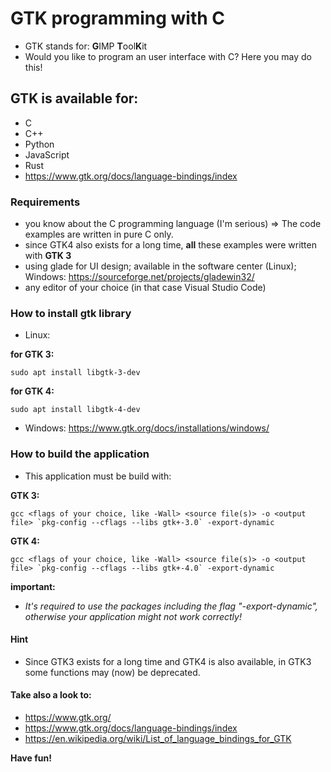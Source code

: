 # GTK programming with C

-	GTK stands for: **G**IMP **T**ool**K**it
-	Would you like to program an user interface with C? Here you may do this!

##	GTK is available for:

-	C
-	C++
-	Python
-	JavaScript
-	Rust
-	https://www.gtk.org/docs/language-bindings/index

###	Requirements

-	you know about the C programming language (I'm serious) => The code examples are written in pure C only.
-	since GTK4 also exists for a long time, **all** these examples were written with **GTK 3**
-	using glade for UI design; available in the software center (Linux); Windows: https://sourceforge.net/projects/gladewin32/
-	any editor of your choice (in that case Visual Studio Code)

###	How to install gtk library

-	Linux:

**for GTK 3:**
```
sudo apt install libgtk-3-dev
```

**for GTK 4:**
```
sudo apt install libgtk-4-dev
```

-	Windows: https://www.gtk.org/docs/installations/windows/

###	How to build the application
-	This application must be build with:

**GTK 3:**
```
gcc <flags of your choice, like -Wall> <source file(s)> -o <output file> `pkg-config --cflags --libs gtk+-3.0` -export-dynamic
```

**GTK 4:**
```
gcc <flags of your choice, like -Wall> <source file(s)> -o <output file> `pkg-config --cflags --libs gtk+-4.0` -export-dynamic
```

**important:**
-	*It's required to use the packages including the flag "-export-dynamic", otherwise your application might not work correctly!*

####	Hint
-	Since GTK3 exists for a long time and GTK4 is also available, in GTK3 some functions may (now) be deprecated.

####	Take also a look to:
-	https://www.gtk.org/
-	https://www.gtk.org/docs/language-bindings/index
-	https://en.wikipedia.org/wiki/List_of_language_bindings_for_GTK

**Have fun!**